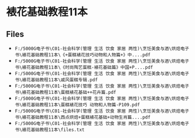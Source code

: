 # 裱花基础教程11本

## Files

- `F:/5000G电子书\C01-社会科学(管理 生活 饮食 家居 两性)\烹饪美食与酒\烘焙电子书\裱花基础教程11本\《+蛋糕裱花技巧动物和人物篇+》中....pdf`
- `F:/5000G电子书\C01-社会科学(管理 生活 饮食 家居 两性)\烹饪美食与酒\烘焙电子书\裱花基础教程11本\《时尚陶艺蛋糕-裱花基础篇》中国+P....pdf`
- `F:/5000G电子书\C01-社会科学(管理 生活 饮食 家居 两性)\烹饪美食与酒\烘焙电子书\裱花基础教程11本\戚风蛋糕专辑.pdf`
- `F:/5000G电子书\C01-社会科学(管理 生活 饮食 家居 两性)\烹饪美食与酒\烘焙电子书\裱花基础教程11本\蛋糕裱花基础++花卉篇.pdf`
- `F:/5000G电子书\C01-社会科学(管理 生活 饮食 家居 两性)\烹饪美食与酒\烘焙电子书\裱花基础教程11本\蛋糕裱花技巧 动物和人物篇-P109.pdf`
- `F:/5000G电子书\C01-社会科学(管理 生活 饮食 家居 两性)\烹饪美食与酒\烘焙电子书\裱花基础教程11本\西点烘焙+蛋糕裱花基础+动物生肖篇....pdf`
- `F:/5000G电子书\C01-社会科学(管理 生活 饮食 家居 两性)\烹饪美食与酒\烘焙电子书\裱花基础教程11本\files.txt`
